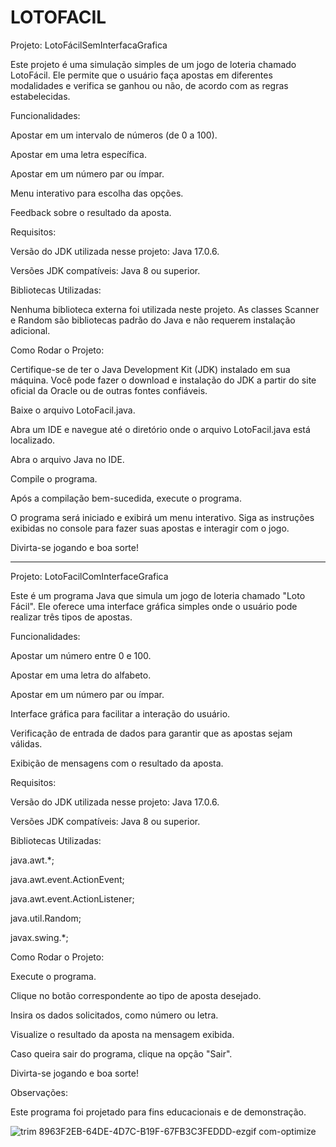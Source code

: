 # LOTOFACIL
Projeto: LotoFácilSemInterfacaGrafica

Este projeto é uma simulação simples de um jogo de loteria chamado LotoFácil. Ele permite que o usuário faça apostas em diferentes modalidades e verifica se ganhou ou não, de acordo com as regras estabelecidas.

Funcionalidades:

Apostar em um intervalo de números (de 0 a 100).

Apostar em uma letra específica.

Apostar em um número par ou ímpar.

Menu interativo para escolha das opções.

Feedback sobre o resultado da aposta.

Requisitos:

Versão do JDK utilizada nesse projeto: Java 17.0.6.

Versões JDK compatíveis: Java 8 ou superior.

Bibliotecas Utilizadas:

Nenhuma biblioteca externa foi utilizada neste projeto. As classes Scanner e Random são bibliotecas padrão do Java e não requerem instalação adicional.

Como Rodar o Projeto:

Certifique-se de ter o Java Development Kit (JDK) instalado em sua máquina. Você pode fazer o download e instalação do JDK a partir do site oficial da Oracle ou de outras fontes confiáveis.

Baixe o arquivo LotoFacil.java.

Abra um IDE e navegue até o diretório onde o arquivo LotoFacil.java está localizado.

Abra o arquivo Java no IDE.

Compile o programa.

Após a compilação bem-sucedida, execute o programa.

O programa será iniciado e exibirá um menu interativo. Siga as instruções exibidas no console para fazer suas apostas e interagir com o jogo.

Divirta-se jogando e boa sorte!


-----------------------------------------------------------------------------------------------------------------------------------------------------------------------------------------


Projeto: LotoFacilComInterfaceGrafica

Este é um programa Java que simula um jogo de loteria chamado "Loto Fácil". Ele oferece uma interface gráfica simples onde o usuário pode realizar três tipos de apostas.

Funcionalidades:

Apostar um número entre 0 e 100.

Apostar em uma letra do alfabeto.

Apostar em um número par ou ímpar.

Interface gráfica para facilitar a interação do usuário.

Verificação de entrada de dados para garantir que as apostas sejam válidas.

Exibição de mensagens com o resultado da aposta.

Requisitos:

Versão do JDK utilizada nesse projeto: Java 17.0.6.

Versões JDK compatíveis: Java 8 ou superior.

Bibliotecas Utilizadas:

java.awt.*;

java.awt.event.ActionEvent;

java.awt.event.ActionListener;

java.util.Random;

javax.swing.*;

Como Rodar o Projeto:

Execute o programa.

Clique no botão correspondente ao tipo de aposta desejado.

Insira os dados solicitados, como número ou letra.

Visualize o resultado da aposta na mensagem exibida.

Caso queira sair do programa, clique na opção "Sair".

Divirta-se jogando e boa sorte!

Observações:

Este programa foi projetado para fins educacionais e de demonstração.

![trim 8963F2EB-64DE-4D7C-B19F-67FB3C3FEDDD-ezgif com-optimize](https://github.com/r1ckmoreno/LOTOFACIL/assets/125594347/2aa42599-dd7c-4f35-be30-7498632005cf)


